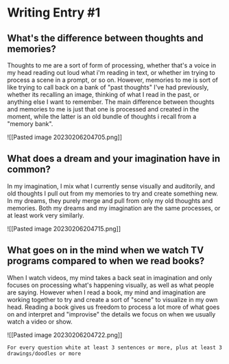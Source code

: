 # Writing Entry #1
## What's the difference between thoughts and memories?
Thoughts to me are a sort of form of processing, whether that's a voice in my head reading out loud what i'm reading in text, or whether im trying to process a scene in a prompt, or so on. However, memories to me is sort of like trying to call back on a bank of "past thoughts" I've had previously, whether its recalling an image, thinking of what I read in the past, or anything else I want to remember. The main difference between thoughts and memories to me is just that one is processed and created in the moment, while the latter is an old bundle of thoughts i recall from a "memory bank".

![[Pasted image 20230206204705.png]]
## What does a dream and your imagination have in common?
In my imagination, I mix what I currently sense visually and auditorily, and old thoughts I pull out from my memories to try and create something new. In my dreams, they purely merge and pull from only my old thoughts and memories. Both my dreams and my imagination are the same processes, or at least work very similarly.

![[Pasted image 20230206204715.png]]
## What goes on in the mind when we watch TV programs compared to when we read books?
When I watch videos, my mind takes a back seat in imagination and only focuses on processing what's happening visually, as well as what people are saying. However when I read a book, my mind and imagination are working together to try and create a sort of "scene" to visualize in my own head. Reading a book gives us freedom to process a lot more of what goes on and interpret and "improvise" the details we focus on when we usually watch a video or show.

![[Pasted image 20230206204722.png]]

`For every question white at least 3 sentences or more, plus at least 3 drawings/doodles or more`
